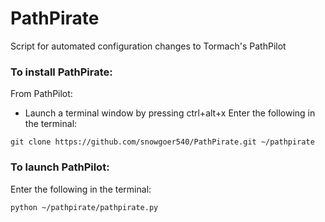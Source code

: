# PathPirate
Script for automated configuration changes to Tormach's PathPilot

### To install PathPirate:
From PathPilot:
  * Launch a terminal window by pressing ctrl+alt+x
Enter the following in the terminal:
```console
git clone https://github.com/snowgoer540/PathPirate.git ~/pathpirate
```
### To launch PathPilot:
Enter the following in the terminal:
```console
python ~/pathpirate/pathpirate.py
```

